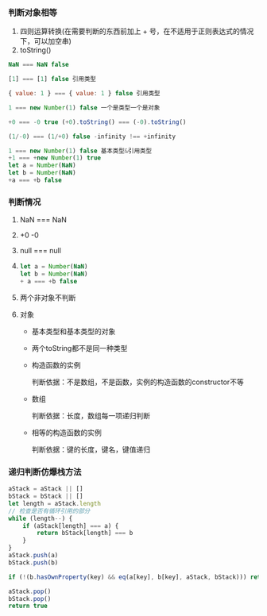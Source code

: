 ### 判断对象相等

1. 四则运算转换(在需要判断的东西前加上 + 号，在不适用于正则表达式的情况下，可以加空串)
2. toString()

```js
NaN === NaN false

[1] === [1] false 引用类型

{ value: 1 } === { value: 1 } false 引用类型

1 === new Number(1) false 一个是类型一个是对象

+0 === -0 true (+0).toString() === (-0).toString()

(1/-0) === (1/+0) false -infinity !== +infinity

1 === new Number(1) false 基本类型&引用类型
+1 === +new Number(1) true 
let a = Number(NaN)
let b = Number(NaN)
+a === +b false
```

### 判断情况

1. NaN === NaN

2. +0 -0

3. null === null

4. ```js
   let a = Number(NaN)
   let b = Number(NaN)
   + a === +b false
   ```

5. 两个非对象不判断

6. 对象

   - 基本类型和基本类型的对象

   - 两个toString都不是同一种类型

   - 构造函数的实例

     判断依据：不是数组，不是函数，实例的构造函数的constructor不等

   - 数组

     判断依据：长度，数组每一项递归判断

   - 相等的构造函数的实例

     判断依据：键的长度，键名，键值递归

### 递归判断仿爆栈方法

```js
aStack = aStack || []
bStack = bStack || []
let length = aStack.length
// 检查是否有循环引用的部分
while (length--) {
    if (aStack[length] === a) {
        return bStack[length] === b
    }
}
aStack.push(a)
bStack.push(b)

if (!(b.hasOwnProperty(key) && eq(a[key], b[key], aStack, bStack))) return false

aStack.pop()
bStack.pop()
return true


```



